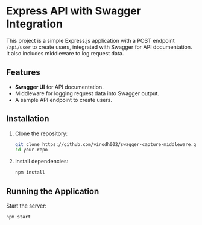 # Express API with Swagger Integration

This project is a simple Express.js application with a POST endpoint `/api/user` to create users, integrated with Swagger for API documentation. It also includes middleware to log request data.

## Features

- **Swagger UI** for API documentation.
- Middleware for logging request data into Swagger output.
- A sample API endpoint to create users.

## Installation

1. Clone the repository:

    ```bash
    git clone https://github.com/vinodh002/swagger-capture-middleware.git
    cd your-repo
    ```

2. Install dependencies:

    ```bash
    npm install
    ```

## Running the Application

Start the server:

```bash
npm start
